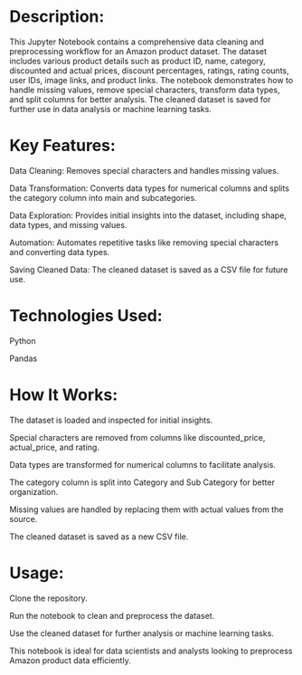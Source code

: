 # Description:
This Jupyter Notebook contains a comprehensive data cleaning and preprocessing workflow for an Amazon product dataset. The dataset includes various product details such as product ID, name, category, discounted and actual prices, discount percentages, ratings, rating counts, user IDs, image links, and product links. The notebook demonstrates how to handle missing values, remove special characters, transform data types, and split columns for better analysis. The cleaned dataset is saved for further use in data analysis or machine learning tasks.

# Key Features:

Data Cleaning: Removes special characters and handles missing values.

Data Transformation: Converts data types for numerical columns and splits the category column into main and subcategories.

Data Exploration: Provides initial insights into the dataset, including shape, data types, and missing values.

Automation: Automates repetitive tasks like removing special characters and converting data types.

Saving Cleaned Data: The cleaned dataset is saved as a CSV file for future use.

# Technologies Used:

Python

Pandas


# How It Works:

The dataset is loaded and inspected for initial insights.

Special characters are removed from columns like discounted_price, actual_price, and rating.

Data types are transformed for numerical columns to facilitate analysis.

The category column is split into Category and Sub Category for better organization.

Missing values are handled by replacing them with actual values from the source.

The cleaned dataset is saved as a new CSV file.

# Usage:

Clone the repository.

Run the notebook to clean and preprocess the dataset.

Use the cleaned dataset for further analysis or machine learning tasks.

This notebook is ideal for data scientists and analysts looking to preprocess Amazon product data efficiently.
